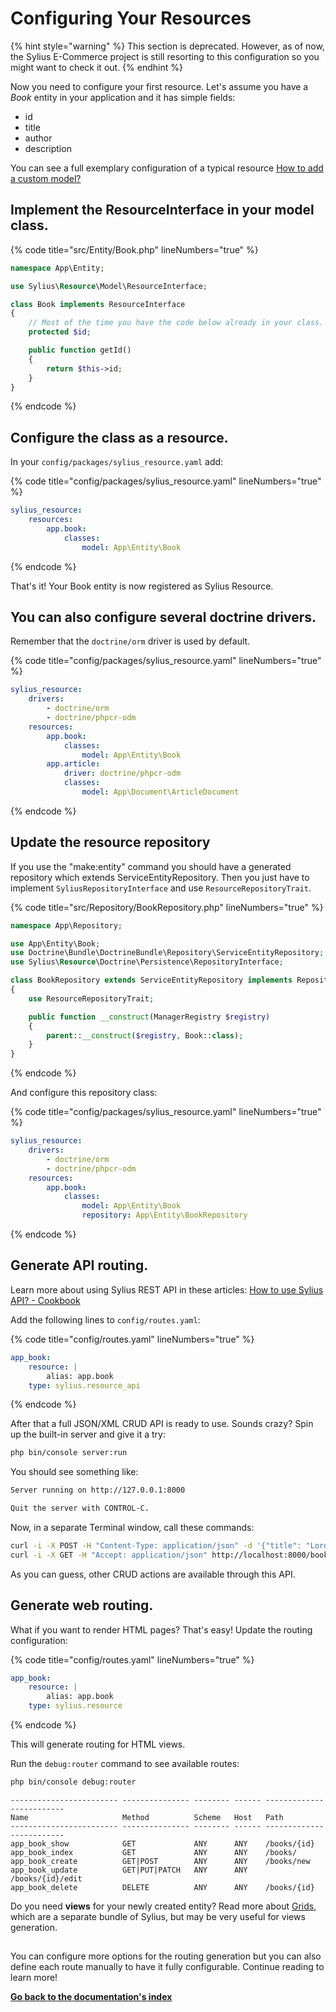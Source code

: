 # Configuring Your Resources

{% hint style="warning" %}
This section is deprecated. However, as of now, the Sylius E-Commerce project is still resorting to this configuration so you might want to check it out.
{% endhint %}

Now you need to configure your first resource. Let's assume you have a *Book* entity in your application and it has simple fields:

* id
* title
* author
* description

You can see a full exemplary configuration of a typical resource
[How to add a custom model?](https://docs.sylius.com/en/latest/cookbook/entities/custom-model.html)

## Implement the ResourceInterface in your model class.

{% code title="src/Entity/Book.php" lineNumbers="true" %}
```php
namespace App\Entity;

use Sylius\Resource\Model\ResourceInterface;

class Book implements ResourceInterface
{
    // Most of the time you have the code below already in your class.
    protected $id;

    public function getId()
    {
        return $this->id;
    }
}
```
{% endcode %}

## Configure the class as a resource.

In your ``config/packages/sylius_resource.yaml`` add:

{% code title="config/packages/sylius_resource.yaml" lineNumbers="true" %}
```yaml
sylius_resource:
    resources:
        app.book:
            classes:
                model: App\Entity\Book
```
{% endcode %}

That's it! Your Book entity is now registered as Sylius Resource.

## You can also configure several doctrine drivers.

Remember that the ``doctrine/orm`` driver is used by default.

{% code title="config/packages/sylius_resource.yaml" lineNumbers="true" %}
```yaml
sylius_resource:
    drivers:
        - doctrine/orm
        - doctrine/phpcr-odm
    resources:
        app.book:
            classes:
                model: App\Entity\Book
        app.article:
            driver: doctrine/phpcr-odm
            classes:
                model: App\Document\ArticleDocument
```
{% endcode %}

## Update the resource repository

If you use the "make:entity" command you should have a generated repository which extends ServiceEntityRepository.
Then you just have to implement `SyliusRepositoryInterface` and use `ResourceRepositoryTrait`.

{% code title="src/Repository/BookRepository.php" lineNumbers="true" %}
```php
namespace App\Repository;

use App\Entity\Book;
use Doctrine\Bundle\DoctrineBundle\Repository\ServiceEntityRepository;
use Sylius\Resource\Doctrine\Persistence\RepositoryInterface;

class BookRepository extends ServiceEntityRepository implements RepositoryInterface
{
    use ResourceRepositoryTrait;

    public function __construct(ManagerRegistry $registry)
    {
        parent::__construct($registry, Book::class);
    }
}
```
{% endcode %}

And configure this repository class:

{% code title="config/packages/sylius_resource.yaml" lineNumbers="true" %}
```yaml
sylius_resource:
    drivers:
        - doctrine/orm
        - doctrine/phpcr-odm
    resources:
        app.book:
            classes:
                model: App\Entity\Book
                repository: App\Entity\BookRepository
```
{% endcode %}

## Generate API routing.

Learn more about using Sylius REST API in these articles:
[How to use Sylius API? - Cookbook](https://docs.sylius.com/en/latest/cookbook/api/api.html)

Add the following lines to ``config/routes.yaml``:

{% code title="config/routes.yaml" lineNumbers="true" %}
```yaml
app_book:
    resource: |
        alias: app.book
    type: sylius.resource_api
```
{% endcode %}

After that a full JSON/XML CRUD API is ready to use.
Sounds crazy? Spin up the built-in server and give it a try:

```bash
php bin/console server:run
```
You should see something like:

```bash
Server running on http://127.0.0.1:8000

Quit the server with CONTROL-C.
```
Now, in a separate Terminal window, call these commands:

```bash
curl -i -X POST -H "Content-Type: application/json" -d '{"title": "Lord of The Rings", "author": "J. R. R. Tolkien", "description": "Amazing!"}' http://localhost:8000/books/
curl -i -X GET -H "Accept: application/json" http://localhost:8000/books/
```
As you can guess, other CRUD actions are available through this API.

## Generate web routing.

What if you want to render HTML pages? That's easy! Update the routing configuration:

{% code title="config/routes.yaml" lineNumbers="true" %}
```yaml
app_book:
    resource: |
        alias: app.book
    type: sylius.resource
```
{% endcode %}

This will generate routing for HTML views.

Run the ``debug:router`` command to see available routes:

```bash
php bin/console debug:router
```
```
------------------------ --------------- -------- ------ -------------------------
Name                     Method          Scheme   Host   Path
------------------------ --------------- -------- ------ -------------------------
app_book_show            GET             ANY      ANY    /books/{id}
app_book_index           GET             ANY      ANY    /books/
app_book_create          GET|POST        ANY      ANY    /books/new
app_book_update          GET|PUT|PATCH   ANY      ANY    /books/{id}/edit
app_book_delete          DELETE          ANY      ANY    /books/{id}
```

Do you need **views** for your newly created entity? Read more about 
[Grids](https://docs.sylius.com/en/latest/components_and_bundles/bundles/SyliusGridBundle/index.html),
which are a separate bundle of Sylius, but may be very useful for views generation.

##
You can configure more options for the routing generation but you can also define each route manually to have it fully configurable.
Continue reading to learn more!

**[Go back to the documentation's index](index.md)**

